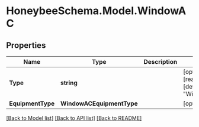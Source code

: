 
# HoneybeeSchema.Model.WindowAC

## Properties

Name | Type | Description | Notes
------------ | ------------- | ------------- | -------------
**Type** | **string** |  | [optional] [readonly] [default to "WindowAC"]
**EquipmentType** | **WindowACEquipmentType** |  | [optional] 

[[Back to Model list]](../README.md#documentation-for-models)
[[Back to API list]](../README.md#documentation-for-api-endpoints)
[[Back to README]](../README.md)

